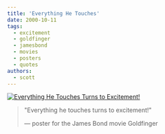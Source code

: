 ```yaml
---
title: 'Everything He Touches'
date: 2000-10-11
tags:
  - excitement
  - goldfinger
  - jamesbond
  - movies
  - posters
  - quotes
authors:
  - scott
---
```


[![Everything He Touches Turns to Excitement!](/images/3037959739_cf5f0c8864.jpg)](http://www.flickr.com/photos/spaceninja/3037959739/)

> "Everything he touches turns to excitement!"
>
> — poster for the James Bond movie Goldfinger
